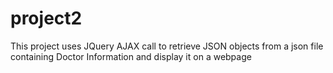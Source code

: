 # project2
This project uses JQuery AJAX call to retrieve JSON objects from a json file containing Doctor Information and display it on a webpage
